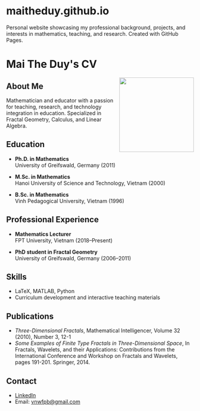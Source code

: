 # maitheduy.github.io
Personal website showcasing my professional background, projects, and interests in mathematics, teaching, and research. Created with GitHub Pages.
# Mai The Duy's CV


<img src="https://drive.google.com/uc?export=view&id=1SrOFba1wOeC7dSplfxtkNy0mOGXl71DJ" width="200" align="right">


## About Me
Mathematician and educator with a passion for teaching, research, and technology integration in education. Specialized in Fractal Geometry, Calculus, and Linear Algebra.

## Education
- **Ph.D. in Mathematics**  
  University of Greifswald, Germany (2011)

- **M.Sc. in Mathematics**  
  Hanoi University of Science and Technology, Vietnam (2000)
- **B.Sc. in Mathematics**  
  Vinh Pedagogical University, Vietnam (1996)

## Professional Experience
- **Mathematics Lecturer**  
  FPT University, Vietnam (2018–Present)
  
- **PhD student in Fractal Geometry**  
  University of Greifswald, Germany (2006–2011)

## Skills
- LaTeX, MATLAB, Python
- Curriculum development and interactive teaching materials

## Publications
- _Three-Dimensional Fractals_, Mathematical Intelligencer, Volume 32 (2010), Number 3, 12-1
- _Some Examples of Finite Type Fractals in Three-Dimensional Space_, In Fractals, Wavelets, and their Applications: Contributions from the International Conference and Workshop on Fractals and Wavelets, pages 191-201. Springer, 2014.
## Contact
- [LinkedIn](https://www.linkedin.com/in/mai-the-duy-365695157/)
- Email: vnwfpb@gmail.com
